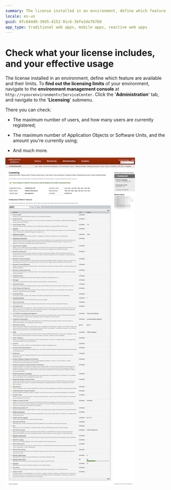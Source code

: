 ```yaml
---
summary: The license installed in an environment, define which feature are available and their limits. You can check your licensing limits on the environment management console.
locale: en-us
guid: 8fc044d9-39d5-4152-91c6-3bfe2de76768
app_type: traditional web apps, mobile apps, reactive web apps
---
```


# Check what your license includes, and your effective usage

The license installed in an environment, define which feature are available and their limits. To **find out the licensing limits** of your environment, navigate to the **environment management console** at `http://<yourenvironment>/ServiceCenter`. Click the '**Administration**' tab, and navigate to the '**Licensing**' submenu.

There you can check:

* The maximum number of users, and how many users are currently registered;

* The maximum number of Application Objects or Software Units, and the amount you're currently using;

* And much more.

![](images/check-license-includes_0.png)

